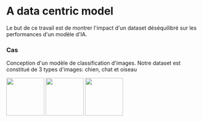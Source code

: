 # A data centric model
Le but de ce travail est de montrer l'impact d'un dataset déséquilibré sur les performances d'un modèle d'IA. 

### Cas
Conception d'un modèle de classification d'images. Notre dataset est constitué de 3 types d'images: chien, chat et oiseau 


<img src="https://github.com/auri99/data-centric-model/assets/35396458/3114fcfa-4169-4b92-8a58-95a66de6b723" width="100" height="100">
<img src="https://github.com/auri99/data-centric-model/assets/35396458/7e8026f4-a2b9-49d2-8b85-c61f840ddf54" width="100" height="100">
<img src="https://github.com/auri99/data-centric-model/assets/35396458/fa3836ca-d4e3-4a68-9885-2bf7aa4cc706" width="100" height="100">


